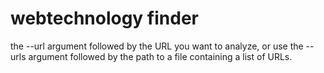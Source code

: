 # webtechnology finder
 the --url argument followed by the URL you want to analyze, or use the --urls argument followed by the path to a file containing a list of URLs.
